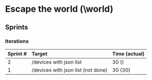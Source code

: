 # Escape the world (\world)

## Sprints

### Iterations

| Sprint # | Target                             | Time (actual) |
|:---------|:-----------------------------------|:--------------|
| 2        | /devices with json list            | 30 ()            |
| 1        | /devices with json list (not done) | 30 (30)       |
